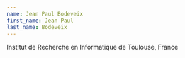 ```yaml
---
name: Jean Paul	Bodeveix
first_name: Jean Paul
last_name: Bodeveix
---
```


Institut de Recherche en Informatique de Toulouse, France	